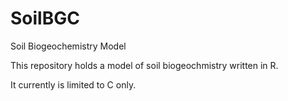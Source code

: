 # SoilBGC

Soil Biogeochemistry Model

This repository holds a model of soil biogeochmistry written in R.

It currently is limited to C only.


